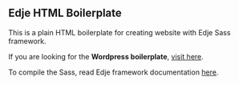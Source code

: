 ## Edje HTML Boilerplate

This is a plain HTML boilerplate for creating website with Edje Sass framework.

If you are looking for the **Wordpress boilerplate**, [visit here](https://github.com/hrsetyono/edje-wp-boilerplate).

To compile the Sass, read Edje framework documentation [here](https://hrsetyono.github.io/edje/).